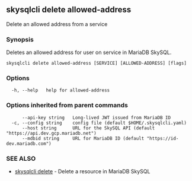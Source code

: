 ## skysqlcli delete allowed-address

Delete an allowed address from a service

### Synopsis

Deletes an allowed address for user on service in MariaDB SkySQL.

```
skysqlcli delete allowed-address [SERVICE] [ALLOWED-ADDRESS] [flags]
```

### Options

```
  -h, --help   help for allowed-address
```

### Options inherited from parent commands

```
      --api-key string   Long-lived JWT issued from MariaDB ID
  -c, --config string    config file (default $HOME/.skysqlcli.yaml)
      --host string      URL for the SkySQL API (default "https://api.dev.gcp.mariadb.net")
      --mdbid string     URL for MariaDB ID (default "https://id-dev.mariadb.com")
```

### SEE ALSO

* [skysqlcli delete](skysqlcli_delete.md)	 - Delete a resource in MariaDB SkySQL

